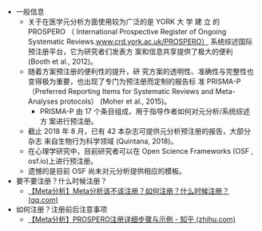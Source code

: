 - 一般信息
	- 关于在医学元分析方面使用较为广泛的是 YORK 大 学 建 立 的 PROSPERO （ International Prospective Register of Ongoing Systematic Reviews.www.crd.york.ac.uk/PROSPERO） 系统综述国际预注册平台，它为研究者们发表方 案和信息共享提供了极大的便利 (Booth et al., 2012)。
	- 随着方案预注册的便利性的提升，研 究方案的透明性、准确性与完整性也变得极为重要，也出现了专门为预注册而定制的报告标 准 PRISMA-P（Preferred Reporting Items for Systematic Reviews and Meta-Analyses protocols） (Moher et al., 2015)。
		- PRISMA-P 由 17 个条目组成，用于指导作者如何对元分析/系统综述方 案进行预注册。
	- 截止 2018 年 8 月，已有 42 本杂志可提供元分析预注册的报告，大部分杂志 来自生物行为科学领域 (Quintana, 2018)。
	- 在心理学研究中，目前研究者可以在 Open Science Frameworks (OSF , osf.io)上进行预注册。
	- 遗憾的是目前 OSF 尚未对元分析提供相应的模板。
- 要不要注册？什么时候注册？
	- [【Meta分析】Meta分析该不该注册？如何注册？什么时候注册？ (qq.com)](https://mp.weixin.qq.com/s?__biz=MzIyMjU2OTczMQ==&mid=2247486070&idx=1&sn=027827e235723a3052898181efd73647&chksm=e82a3e1adf5db70c283d2e7628f9e66307de011f7398e189b0a6525c7bf95772c86858efc71c&scene=21#wechat_redirect)
- 如何注册？注册前后注意事项
	-  [【Meta分析】PROSPERO注册详细步骤与示例 - 知乎 (zhihu.com)](https://zhuanlan.zhihu.com/p/115021943)
